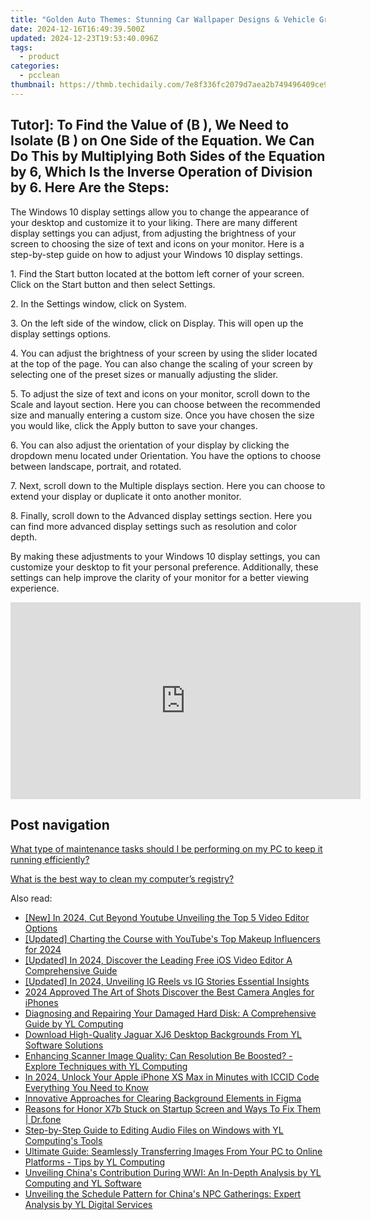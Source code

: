 ```yaml
---
title: "Golden Auto Themes: Stunning Car Wallpaper Designs & Vehicle Graphics - YL Computing Solutions"
date: 2024-12-16T16:49:39.500Z
updated: 2024-12-23T19:53:40.096Z
tags:
  - product
categories:
  - pcclean
thumbnail: https://thmb.techidaily.com/7e8f336fc2079d7aea2b749496409ce99e4eee3883904481ad00375958028d28.jpg
---
```


## Tutor]: To Find the Value of \(B \), We Need to Isolate \(B \) on One Side of the Equation. We Can Do This by Multiplying Both Sides of the Equation by 6, Which Is the Inverse Operation of Division by 6. Here Are the Steps:

The Windows 10 display settings allow you to change the appearance of your desktop and customize it to your liking. There are many different display settings you can adjust, from adjusting the brightness of your screen to choosing the size of text and icons on your monitor. Here is a step-by-step guide on how to adjust your Windows 10 display settings. 

1\. Find the Start button located at the bottom left corner of your screen. Click on the Start button and then select Settings.

2\. In the Settings window, click on System.

3\. On the left side of the window, click on Display. This will open up the display settings options. 

4\. You can adjust the brightness of your screen by using the slider located at the top of the page. You can also change the scaling of your screen by selecting one of the preset sizes or manually adjusting the slider.

5\. To adjust the size of text and icons on your monitor, scroll down to the Scale and layout section. Here you can choose between the recommended size and manually entering a custom size. Once you have chosen the size you would like, click the Apply button to save your changes.

6\. You can also adjust the orientation of your display by clicking the dropdown menu located under Orientation. You have the options to choose between landscape, portrait, and rotated.

7\. Next, scroll down to the Multiple displays section. Here you can choose to extend your display or duplicate it onto another monitor.

8\. Finally, scroll down to the Advanced display settings section. Here you can find more advanced display settings such as resolution and color depth. 

By making these adjustments to your Windows 10 display settings, you can customize your desktop to fit your personal preference. Additionally, these settings can help improve the clarity of your monitor for a better viewing experience.

<!-- affiliate ads begin -->
<iframe width="560" height="315" src="https://www.youtube.com/embed/L603QXgjb3I?si=sMYHfMGy2kNPSHPt" title="YouTube video player" frameborder="0" allow="accelerometer; autoplay; clipboard-write; encrypted-media; gyroscope; picture-in-picture; web-share" referrerpolicy="strict-origin-when-cross-origin" allowfullscreen></iframe>
<!-- affiliate ads end -->

## Post navigation

[What type of maintenance tasks should I be performing on my PC to keep it running efficiently?](https://tools.techidaily.com/pcclean/products/)

[What is the best way to clean my computer’s registry?](https://tools.techidaily.com/pcclean/products/)

<ins class="adsbygoogle"
     style="display:block"
     data-ad-format="autorelaxed"
     data-ad-client="ca-pub-7571918770474297"
     data-ad-slot="1223367746"></ins>

<ins class="adsbygoogle"
     style="display:block"
     data-ad-client="ca-pub-7571918770474297"
     data-ad-slot="8358498916"
     data-ad-format="auto"
     data-full-width-responsive="true"></ins>

<span class="atpl-alsoreadstyle">Also read:</span>
<div><ul>
<li><a href="https://facebook-video-share.techidaily.com/new-in-2024-cut-beyond-youtube-unveiling-the-top-5-video-editor-options/"><u>[New] In 2024, Cut Beyond Youtube Unveiling the Top 5 Video Editor Options</u></a></li>
<li><a href="https://eaxpv-info.techidaily.com/updated-charting-the-course-with-youtubes-top-makeup-influencers-for-2024/"><u>[Updated] Charting the Course with YouTube's Top Makeup Influencers for 2024</u></a></li>
<li><a href="https://youtube-sure.techidaily.com/ed-in-2024-discover-the-leading-free-ios-video-editor-a-comprehensive-guide/"><u>[Updated] In 2024, Discover the Leading Free iOS Video Editor A Comprehensive Guide</u></a></li>
<li><a href="https://instagram-video-files.techidaily.com/updated-in-2024-unveiling-ig-reels-vs-ig-stories-essential-insights/"><u>[Updated] In 2024, Unveiling IG Reels vs IG Stories Essential Insights</u></a></li>
<li><a href="https://some-skills.techidaily.com/2024-approved-the-art-of-shots-discover-the-best-camera-angles-for-iphones/"><u>2024 Approved The Art of Shots Discover the Best Camera Angles for iPhones</u></a></li>
<li><a href="https://win-updates.techidaily.com/diagnosing-and-repairing-your-damaged-hard-disk-a-comprehensive-guide-by-yl-computing/"><u>Diagnosing and Repairing Your Damaged Hard Disk: A Comprehensive Guide by YL Computing</u></a></li>
<li><a href="https://win-updates.techidaily.com/download-high-quality-jaguar-xj6-desktop-backgrounds-from-yl-software-solutions/"><u>Download High-Quality Jaguar XJ6 Desktop Backgrounds From YL Software Solutions</u></a></li>
<li><a href="https://win-updates.techidaily.com/enhancing-scanner-image-quality-can-resolution-be-boosted-explore-techniques-with-yl-computing/"><u>Enhancing Scanner Image Quality: Can Resolution Be Boosted? - Explore Techniques with YL Computing</u></a></li>
<li><a href="https://sim-unlock.techidaily.com/in-2024-unlock-your-apple-iphone-xs-max-in-minutes-with-iccid-code-everything-you-need-to-know-by-drfone-ios/"><u>In 2024, Unlock Your Apple iPhone XS Max in Minutes with ICCID Code Everything You Need to Know</u></a></li>
<li><a href="https://extra-tips.techidaily.com/innovative-approaches-for-clearing-background-elements-in-figma/"><u>Innovative Approaches for Clearing Background Elements in Figma</u></a></li>
<li><a href="https://fix-guide.techidaily.com/reasons-for-honor-x7b-stuck-on-startup-screen-and-ways-to-fix-them-drfone-by-drfone-fix-android-problems-fix-android-problems/"><u>Reasons for Honor X7b Stuck on Startup Screen and Ways To Fix Them | Dr.fone</u></a></li>
<li><a href="https://win-updates.techidaily.com/step-by-step-guide-to-editing-audio-files-on-windows-with-yl-computings-tools/"><u>Step-by-Step Guide to Editing Audio Files on Windows with YL Computing's Tools</u></a></li>
<li><a href="https://win-updates.techidaily.com/ultimate-guide-seamlessly-transferring-images-from-your-pc-to-online-platforms-tips-by-yl-computing/"><u>Ultimate Guide: Seamlessly Transferring Images From Your PC to Online Platforms - Tips by YL Computing</u></a></li>
<li><a href="https://win-updates.techidaily.com/unveiling-chinas-contribution-during-wwi-an-in-depth-analysis-by-yl-computing-and-yl-software/"><u>Unveiling China's Contribution During WWI: An In-Depth Analysis by YL Computing and YL Software</u></a></li>
<li><a href="https://win-updates.techidaily.com/unveiling-the-schedule-pattern-for-chinas-npc-gatherings-expert-analysis-by-yl-digital-services/"><u>Unveiling the Schedule Pattern for China's NPC Gatherings: Expert Analysis by YL Digital Services</u></a></li>
</ul></div>

